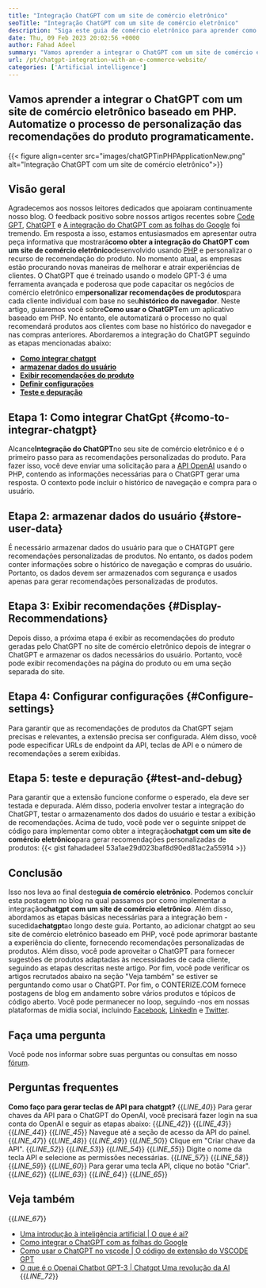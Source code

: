 ```yaml
---
title: "Integração ChatGPT com um site de comércio eletrônico" 
seoTitle: "Integração ChatGPT com um site de comércio eletrônico" 
description: "Siga este guia de comércio eletrônico para aprender como obter a integração do ChatGPT com um site de comércio eletrônico para fazer recomendações personalizadas de produtos." 
date: Thu, 09 Feb 2023 20:02:56 +0000
author: Fahad Adeel
summary: "Vamos aprender a integrar o ChatGPT com um site de comércio eletrônico baseado em PHP. Automatize o processo de personalização das recomendações do produto programaticamente." 
url: /pt/chatgpt-integration-with-an-e-commerce-website/
categories: ['Artificial intelligence']
---
```


## Vamos aprender a integrar o ChatGPT com um site de comércio eletrônico baseado em PHP. Automatize o processo de personalização das recomendações do produto programaticamente.

{{< figure align=center src="images/chatGPTinPHPApplicationNew.png" alt="Integração ChatGPT com um site de comércio eletrônico">}}


## Visão geral
Agradecemos aos nossos leitores dedicados que apoiaram continuamente nosso blog. O feedback positivo sobre nossos artigos recentes sobre [Code GPT][1], [ChatGPT][2] e [A integração do ChatGPT com as folhas do Google][3] foi tremendo. Em resposta a isso, estamos entusiasmados em apresentar outra peça informativa que mostrará**como obter a integração do ChatGPT com um site de comércio eletrônico**desenvolvido usando [PHP][4] e personalizar o recurso de recomendação do produto.
No momento atual, as empresas estão procurando novas maneiras de melhorar e atrair experiências de clientes. O ChatGPT que é treinado usando o modelo GPT-3 é uma ferramenta avançada e poderosa que pode capacitar os negócios de comércio eletrônico em**personalizar recomendações de produtos**para cada cliente individual com base no seu**histórico do navegador**. Neste artigo, guiaremos você sobre**Como usar o ChatGPT**em um aplicativo baseado em PHP. No entanto, ele automatizará o processo no qual recomendará produtos aos clientes com base no histórico do navegador e nas compras anteriores.
Abordaremos a integração do ChatGPT seguindo as etapas mencionadas abaixo:
* [**Como integrar chatgpt**][5]
* [**armazenar dados do usuário**][6]
* [**Exibir recomendações do produto**][7]
* [**Definir configurações**][8]
* [**Teste e depuração**][9]

## Etapa 1: Como integrar ChatGpt {#como-to-integrar-chatgpt}
Alcance**Integração do ChatGPT**no seu site de comércio eletrônico e é o primeiro passo para as recomendações personalizadas do produto. Para fazer isso, você deve enviar uma solicitação para a [API OpenAI][10] usando o PHP, contendo as informações necessárias para o ChatGPT gerar uma resposta. O contexto pode incluir o histórico de navegação e compra para o usuário.

## Etapa 2: armazenar dados do usuário {#store-user-data}
É necessário armazenar dados do usuário para que o CHATGPT gere recomendações personalizadas de produtos. No entanto, os dados podem conter informações sobre o histórico de navegação e compras do usuário. Portanto, os dados devem ser armazenados com segurança e usados ​​apenas para gerar recomendações personalizadas de produtos.

## Etapa 3: Exibir recomendações {#Display-Recommendations}
Depois disso, a próxima etapa é exibir as recomendações do produto geradas pelo ChatGPT no site de comércio eletrônico depois de integrar o ChatGPT e armazenar os dados necessários do usuário. Portanto, você pode exibir recomendações na página do produto ou em uma seção separada do site.

## Etapa 4: Configurar configurações {#Configure-settings}
Para garantir que as recomendações de produtos da ChatGPT sejam precisas e relevantes, a extensão precisa ser configurada. Além disso, você pode especificar URLs de endpoint da API, teclas de API e o número de recomendações a serem exibidas.

## Etapa 5: teste e depuração {#test-and-debug}
Para garantir que a extensão funcione conforme o esperado, ela deve ser testada e depurada. Além disso, poderia envolver testar a integração do ChatGPT, testar o armazenamento dos dados do usuário e testar a exibição de recomendações.
Acima de tudo, você pode ver o seguinte snippet de código para implementar como obter a integração**chatgpt com um site de comércio eletrônico**para gerar recomendações personalizadas de produtos:
{{< gist fahadadeel 53a1ae29d023baf8d90ed81ac2a55914 >}}

## Conclusão
Isso nos leva ao final deste**guia de comércio eletrônico**. Podemos concluir esta postagem no blog na qual passamos por como implementar a integração**chatgpt com um site de comércio eletrônico**. Além disso, abordamos as etapas básicas necessárias para a integração bem -sucedida**chatgpt**ao longo deste guia. Portanto, ao adicionar chatgpt ao seu site de comércio eletrônico baseado em PHP, você pode aprimorar bastante a experiência do cliente, fornecendo recomendações personalizadas de produtos. Além disso, você pode aproveitar o ChatGPT para fornecer sugestões de produtos adaptadas às necessidades de cada cliente, seguindo as etapas descritas neste artigo. Por fim, você pode verificar os artigos recrutados abaixo na seção "Veja também" se estiver se perguntando como usar o ChatGPT.
Por fim, o CONTERIZE.COM fornece postagens de blog em andamento sobre vários produtos e tópicos de código aberto. Você pode permanecer no loop, seguindo -nos em nossas plataformas de mídia social, incluindo [Facebook][11], [LinkedIn][12] e [Twitter][13].

## Faça uma pergunta
Você pode nos informar sobre suas perguntas ou consultas em nosso [fórum][14].

## Perguntas frequentes
**Como faço para gerar teclas de API para chatgpt?**
{{_LINE_40_}}
  Para gerar chaves da API para o ChatGPT do OpenAI, você precisará fazer login na sua conta do OpenAI e seguir as etapas abaixo:
{{_LINE_42_}}
{{_LINE_43_}}
{{_LINE_44_}}
{{_LINE_45_}}
      Navegue até a seção de acesso da API do painel.
{{_LINE_47_}}
{{_LINE_48_}}
{{_LINE_49_}}
{{_LINE_50_}}
      Clique em "Criar chave da API".
{{_LINE_52_}}
{{_LINE_53_}}
{{_LINE_54_}}
{{_LINE_55_}}
      Digite o nome da tecla API e selecione as permissões necessárias.
{{_LINE_57_}}
{{_LINE_58_}}
{{_LINE_59_}}
{{_LINE_60_}}
      Para gerar uma tecla API, clique no botão "Criar".
{{_LINE_62_}}
{{_LINE_63_}}
{{_LINE_64_}}
{{_LINE_65_}}

## Veja também
{{_LINE_67_}}
  * [Uma introdução à inteligência artificial | O que é ai?][15]
  * [Como integrar o ChatGPT com as folhas do Google][3]
  * [Como usar o ChatGPT no vscode | O código de extensão do VSCODE GPT][1]
  * [O que é o Openai Chatbot GPT-3 | Chatgpt Uma revolução da AI][2]
{{_LINE_72_}}

  
[1]: https://blog.containerize.com/artificial-intelligence/how-to-use-chatgpt-in-vscode-the-vscode-extension-codegpt/
[2]: https://blog.containerize.com/artificial-intelligence/what-is-openai-chatbot-gpt-3-chatgpt-an-ai-revolution/
[3]: https://blog.containerize.com/artificial-intelligence/integrate-chatgpt-with-google-sheets/
[4]: https://www.php.net/
[5]: #How-to-Integrate-ChatGPT
[6]: #Store-User-Data
[7]: #Display-Recommendations
[8]: #Configure-Settings
[9]: #Test-and-Debug
[10]: https://platform.openai.com/account/api-keys
[11]: https://web.facebook.com/containerize
[12]: https://www.linkedin.com/company/containerize/
[13]: https://twitter.com/containerize_co
[14]: https://forum.containerize.com/
[15]: https://blog.containerize.com/artificial-intelligence/an-introduction-to-artificial-intelligence-what-is-ai/
